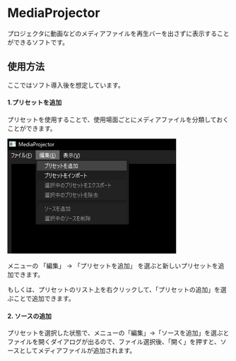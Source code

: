 # MediaProjector
プロジェクタに動画などのメディアファイルを再生バーを出さずに表示することができるソフトです。
## 使用方法

ここではソフト導入後を想定しています。

#### 1.プリセットを追加

プリセットを使用することで、使用場面ごとにメディアファイルを分類しておくことができます。

![Menu_Add_Preset](screenshots/menu_add_preset.png?raw=true "Test Image Title")

メニューの 「編集」 → 「プリセットを追加」 を選ぶと新しいプリセットを追加できます。

もしくは、プリセットのリスト上を右クリックして、「プリセットの追加」を選ぶことで追加できます。

#### 2. ソースの追加

プリセットを選択した状態で、メニューの「編集」→「ソースを追加」を選ぶとファイルを開くダイアログが出るので、ファイル選択後、「開く」を押すと、ソースとしてメディアファイルが追加されます。
